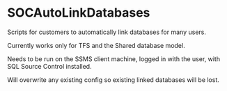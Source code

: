 # SOCAutoLinkDatabases
Scripts for customers to automatically link databases for many users.

Currently works only for TFS and the Shared database model.

Needs to be run on the SSMS client machine, logged in with the user, with SQL Source Control installed.

Will overwrite any existing config so existing linked databases will be lost.
